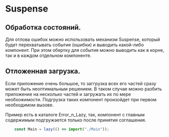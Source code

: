 # Suspense

## Обработка состояний.

Для отлова ошибок можно использовать механизм Suspense,
который будет перехватывать события (ошибки) и выводить 
какой-либо компонент. При этом обертку для события можно 
выводить как в корне, так и в каждом отдельном компоненте.


## Отложенная загрузка.
Если приложение очень большое, то заггрузка всех его частей
сразу может быть неоптимальным решением. В таком случае можно
разбить приложение на несколько частей и загружать их по мере
необхожимости. Подгрузка таких компонент произойдет при первом
необходимом вызове.

Пример есть в каталоге Error_n_Lazy, так, компонент с главным
содержимым подгружается только после принятия соглашения.

```js
	const Main = lazy(() => import("./Main"));
```